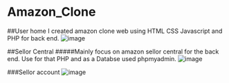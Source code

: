 # Amazon_Clone
##User home
I created amazon clone web using HTML CSS Javascript and PHP for back end.
![image](https://amazon-clone012.s3.amazonaws.com/Screenshot+(300).png)

##Sellor Central
#####Mainly focus on amazon sellor central for the back end. Use for that PHP and as a Databse used phpmyadmin.
![image](https://amazon-clone012.s3.amazonaws.com/Screenshot+(301).png)

###Sellor account
![image](https://amazon-clone012.s3.amazonaws.com/Screenshot+(302).png)

